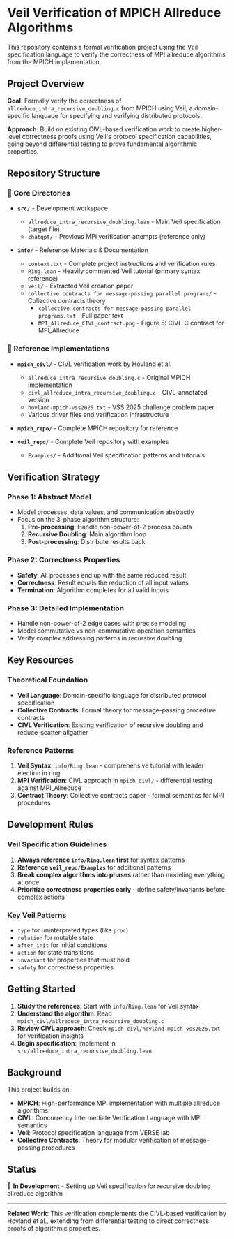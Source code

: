 # Veil Verification of MPICH Allreduce Algorithms

This repository contains a formal verification project using the [Veil](https://github.com/verse-lab/veil) specification language to verify the correctness of MPI allreduce algorithms from the MPICH implementation.

## Project Overview

**Goal**: Formally verify the correctness of `allreduce_intra_recursive_doubling.c` from MPICH using Veil, a domain-specific language for specifying and verifying distributed protocols.

**Approach**: Build on existing CIVL-based verification work to create higher-level correctness proofs using Veil's protocol specification capabilities, going beyond differential testing to prove fundamental algorithmic properties.

## Repository Structure

### 📁 Core Directories

- **`src/`** - Development workspace
  - `allreduce_intra_recursive_doubling.lean` - Main Veil specification (target file)
  - `chatgpt/` - Previous MPI verification attempts (reference only)

- **`info/`** - Reference Materials & Documentation
  - `context.txt` - Complete project instructions and verification rules
  - `Ring.lean` - Heavily commented Veil tutorial (primary syntax reference)
  - `veil/` - Extracted Veil creation paper
  - `collective contracts for message-passing parallel programs/` - Collective contracts theory
    - `collective contracts for message-passing parallel programs.txt` - Full paper text
    - `MPI_Allreduce_CIVL_contract.png` - Figure 5: CIVL-C contract for MPI_Allreduce

### 📁 Reference Implementations

- **`mpich_civl/`** - CIVL verification work by Hovland et al.
  - `allreduce_intra_recursive_doubling.c` - Original MPICH implementation
  - `civl_allreduce_intra_recursive_doubling.c` - CIVL-annotated version
  - `hovland-mpich-vss2025.txt` - VSS 2025 challenge problem paper
  - Various driver files and verification infrastructure

- **`mpich_repo/`** - Complete MPICH repository for reference

- **`veil_repo/`** - Complete Veil repository with examples
  - `Examples/` - Additional Veil specification patterns and tutorials

## Verification Strategy

### Phase 1: Abstract Model
- Model processes, data values, and communication abstractly
- Focus on the 3-phase algorithm structure:
  1. **Pre-processing**: Handle non-power-of-2 process counts
  2. **Recursive Doubling**: Main algorithm loop
  3. **Post-processing**: Distribute results back

### Phase 2: Correctness Properties
- **Safety**: All processes end up with the same reduced result
- **Correctness**: Result equals the reduction of all input values
- **Termination**: Algorithm completes for all valid inputs

### Phase 3: Detailed Implementation
- Handle non-power-of-2 edge cases with precise modeling
- Model commutative vs non-commutative operation semantics
- Verify complex addressing patterns in recursive doubling

## Key Resources

### Theoretical Foundation
- **Veil Language**: Domain-specific language for distributed protocol specification
- **Collective Contracts**: Formal theory for message-passing procedure contracts
- **CIVL Verification**: Existing verification of recursive doubling and reduce-scatter-allgather

### Reference Patterns
1. **Veil Syntax**: `info/Ring.lean` - comprehensive tutorial with leader election in ring
2. **MPI Verification**: CIVL approach in `mpich_civl/` - differential testing against MPI_Allreduce
3. **Contract Theory**: Collective contracts paper - formal semantics for MPI procedures

## Development Rules

### Veil Specification Guidelines
1. **Always reference `info/Ring.lean` first** for syntax patterns
2. **Reference `veil_repo/Examples`** for additional patterns  
3. **Break complex algorithms into phases** rather than modeling everything at once
4. **Prioritize correctness properties early** - define safety/invariants before complex actions

### Key Veil Patterns
- `type` for uninterpreted types (like `proc`)
- `relation` for mutable state
- `after_init` for initial conditions  
- `action` for state transitions
- `invariant` for properties that must hold
- `safety` for correctness properties

## Getting Started

1. **Study the references**: Start with `info/Ring.lean` for Veil syntax
2. **Understand the algorithm**: Read `mpich_civl/allreduce_intra_recursive_doubling.c`
3. **Review CIVL approach**: Check `mpich_civl/hovland-mpich-vss2025.txt` for verification insights
4. **Begin specification**: Implement in `src/allreduce_intra_recursive_doubling.lean`

## Background

This project builds on:
- **MPICH**: High-performance MPI implementation with multiple allreduce algorithms
- **CIVL**: Concurrency Intermediate Verification Language with MPI semantics
- **Veil**: Protocol specification language from VERSE lab
- **Collective Contracts**: Theory for modular verification of message-passing procedures

## Status

🚧 **In Development** - Setting up Veil specification for recursive doubling allreduce algorithm

---

**Related Work**: This verification complements the CIVL-based verification by Hovland et al., extending from differential testing to direct correctness proofs of algorithmic properties.
